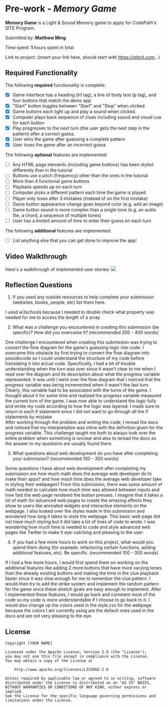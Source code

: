 # Pre-work - *Memory Game*

**Memory Game** is a Light & Sound Memory game to apply for CodePath's SITE Program. 

Submitted by: **Matthew Ming**

Time spent: **1** hours spent in total

Link to project: (insert your link here, should start with https://glitch.com...)

## Required Functionality

The following **required** functionality is complete:

* [x] Game interface has a heading (h1 tag), a line of body text (p tag), and four buttons that match the demo app
* [x] "Start" button toggles between "Start" and "Stop" when clicked. 
* [x] Game buttons each light up and play a sound when clicked. 
* [x] Computer plays back sequence of clues including sound and visual cue for each button
* [x] Play progresses to the next turn (the user gets the next step in the pattern) after a correct guess. 
* [x] User wins the game after guessing a complete pattern
* [x] User loses the game after an incorrect guess

The following **optional** features are implemented:

* [ ] Any HTML page elements (including game buttons) has been styled differently than in the tutorial
* [ ] Buttons use a pitch (frequency) other than the ones in the tutorial
* [ ] More than 4 functional game buttons
* [ ] Playback speeds up on each turn
* [ ] Computer picks a different pattern each time the game is played
* [ ] Player only loses after 3 mistakes (instead of on the first mistake)
* [ ] Game button appearance change goes beyond color (e.g. add an image)
* [ ] Game button sound is more complex than a single tone (e.g. an audio file, a chord, a sequence of multiple tones)
* [ ] User has a limited amount of time to enter their guess on each turn

The following **additional** features are implemented:

- [ ] List anything else that you can get done to improve the app!

## Video Walkthrough

Here's a walkthrough of implemented user stories:
![](your-link-here)


## Reflection Questions
1. If you used any outside resources to help complete your submission (websites, books, people, etc) list them here. 

I used w3schools because I needed to double check what property was needed for me to access the length of a array.

2. What was a challenge you encountered in creating this submission (be specific)? How did you overcome it? (recommended 200 - 400 words) 

One challenge I encountered when creating this submission was trying to convert the flow diagram for the game's guessing logic into code. I overcame this obstacle by first trying to convert 
the flow diagram into pseudocode so I could understand the structure of my code before translating it into actual code. Specifically, I had a bit of trouble understanding when the turn was over since it wasn't clear to me when I read over the diagram and its description about what the progress variable represented. It was until I went over the flow
diagram that I noticed that the progress variable was being incremented when it wasn't the last turn. Clearly, this variable had to be associated with the turns of the game. I thought about it for some time and realized the progress variable measured the current turn of the game. I was now able to understand the logic fully and wrote my code according to how the logic was layered. I made sure to return in each if statement since I did not want to go through all the if statements by mistake.  
After working through the problem and writing the code, I reread the docs and noticed that my interpretation was inline with the definition given for the progress variable. This challenge taught me both to always look over the entire problem
when something is unclear and also to reread the docs as the answer to my questions are usually found there.


3. What questions about web development do you have after completing your submission? (recommended 100 - 300 words) 

Some questions I have about web development after completing my submission are how much math does the average web developer do to make their apps? and how much time does the average web developer take in styling their webpages?
From this submission, there was some amount of math needed to calculate how much time was allowed between inputs and how fast the web page rendered the button presses. I imagine that it takes a lot of math for advanced web pages to 
create the amazing effects they show to users like animated widgets and interactive elements on the webpage. I also looked over the styles made in this submission and wondered how long it takes to style the webpage. This basic
web page did not have much styling but it did take a lot of lines of code to wrote. I was wondering how much time is needed to code and style advanced web pages like Twitter to make it eye-catching and pleasing to the user. 

4. If you had a few more hours to work on this project, what would you spend them doing (for example: refactoring certain functions, adding additional features, etc). Be specific. (recommended 100 - 300 words) 

If I had a few more hours, I would first spend them on working on the additional features like adding 2 more buttons that have more varying tones than the already existing buttons and making the
time in the clue playback faster since it was slow enough for me to remember the clue pattern. I would then try to add the strike system and implement the random pattern for the game since 
these stretch goals are easy enough to implement. After I implemented these features, I would go back and comment most of the code so my code is more understandable if I choose to go back to it.
I would also change up the colors used in the style.css for the webpage because the colors I am currently using are the default ones used in the docs and are not very pleasing to the eye.



## License

    Copyright [YOUR NAME]

    Licensed under the Apache License, Version 2.0 (the "License");
    you may not use this file except in compliance with the License.
    You may obtain a copy of the License at

        http://www.apache.org/licenses/LICENSE-2.0

    Unless required by applicable law or agreed to in writing, software
    distributed under the License is distributed on an "AS IS" BASIS,
    WITHOUT WARRANTIES OR CONDITIONS OF ANY KIND, either express or implied.
    See the License for the specific language governing permissions and
    limitations under the License.